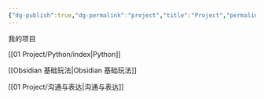 ```yaml
---
{"dg-publish":true,"dg-permalink":"project","title":"Project","permalink":"/project/","dgPassFrontmatter":true}
---
```


我的项目

[[01 Project/Python/index\|Python]]

[[Obsidian 基础玩法\|Obsidian 基础玩法]]

[[01 Project/沟通与表达\|沟通与表达]]